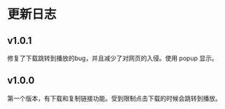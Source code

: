 # 更新日志
## v1.0.1
修复了下载跳转到播放的bug，并且减少了对网页的入侵。使用 popup 显示。
## v1.0.0
第一个版本，有下载和复制链接功能。受到限制点击下载的时候会跳转到播放。
